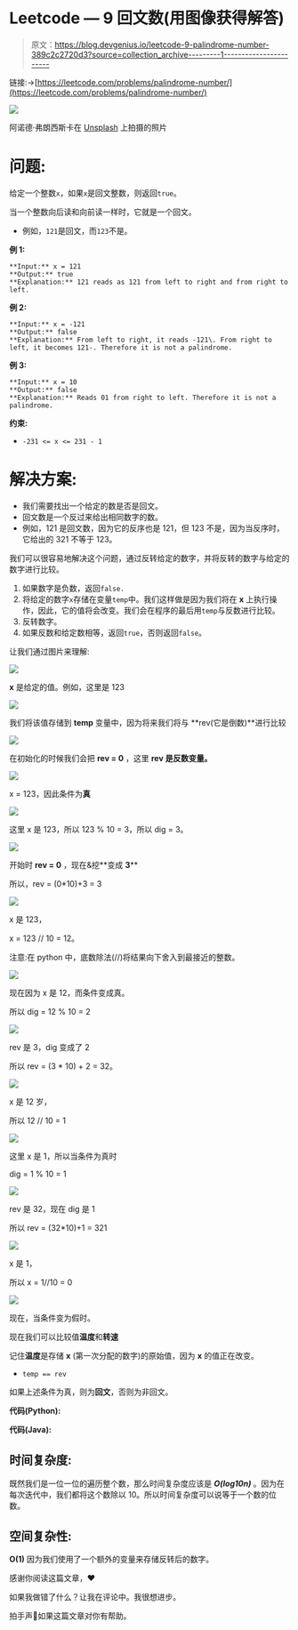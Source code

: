 # Leetcode — 9 回文数(用图像获得解答)

> 原文：<https://blog.devgenius.io/leetcode-9-palindrome-number-389c2c2720d3?source=collection_archive---------1----------------------->

链接:→[https://leetcode.com/problems/palindrome-number/](https://leetcode.com/problems/palindrome-number/)

![](img/722be3ed69e522bcbf0e09b116f375cf.png)

阿诺德·弗朗西斯卡在 [Unsplash](https://unsplash.com?utm_source=medium&utm_medium=referral) 上拍摄的照片

# **问题:**

给定一个整数`x`，如果`x`是回文整数，则返回`true`。

当一个整数向后读和向前读一样时，它就是一个回文。

*   例如，`121`是回文，而`123`不是。

**例 1:**

```
**Input:** x = 121
**Output:** true
**Explanation:** 121 reads as 121 from left to right and from right to left.
```

**例 2:**

```
**Input:** x = -121
**Output:** false
**Explanation:** From left to right, it reads -121\. From right to left, it becomes 121-. Therefore it is not a palindrome.
```

**例 3:**

```
**Input:** x = 10
**Output:** false
**Explanation:** Reads 01 from right to left. Therefore it is not a palindrome.
```

**约束:**

*   `-231 <= x <= 231 - 1`

# **解决方案:**

*   我们需要找出一个给定的数是否是回文。
*   回文数是一个反过来给出相同数字的数。
*   例如，121 是回文数，因为它的反序也是 121，但 123 不是，因为当反序时，它给出的 321 不等于 123。

我们可以很容易地解决这个问题，通过反转给定的数字，并将反转的数字与给定的数字进行比较。

1.  如果数字是负数，返回`false.`
2.  将给定的数字`x`存储在变量`temp`中。我们这样做是因为我们将在 **x** 上执行操作，因此，它的值将会改变。我们会在程序的最后用`temp`与反数进行比较。
3.  反转数字。
4.  如果反数和给定数相等，返回`true`，否则返回`false`。

让我们通过图片来理解:

![](img/d58135a5f4e781990ce0808e83689056.png)

**x** 是给定的值。例如，这里是 123

![](img/36bd0e7c424c948e218108b8ab4405d8.png)

我们将该值存储到 **temp** 变量中，因为将来我们将与 **rev(它是倒数)**进行比较

![](img/9ccaa4ac9fd862a994da2daf54180676.png)

在初始化的时候我们会把 **rev = 0** ，这里 **rev 是反数变量。**

![](img/8e6563e67513a12fbeadb78538b7affa.png)

x = 123，因此条件为**真**

![](img/ee020b05400b0b1aabd894fe7a781514.png)

这里 x 是 123，所以 123 % 10 = 3，所以 dig = 3。

![](img/56b0c51135abf1a83ff969fc56bde266.png)

开始时 **rev = 0** ，现在&挖**变成 **3****

所以，rev = (0*10)+3 = 3

![](img/b08db681d3c96f462780a2f14b58c29b.png)

x 是 123，

x = 123 // 10 = 12。

注意:在 python 中，底数除法(//)将结果向下舍入到最接近的整数。

![](img/9736a16f3b4d55990d77b7ae9b62eb39.png)

现在因为 x 是 12，而条件变成真。

所以 dig = 12 % 10 = 2

![](img/1093a3511e90365926cf2932f5c77dc1.png)

rev 是 3，dig 变成了 2

所以 rev = (3 * 10) + 2 = 32。

![](img/a01f6225b8d5fc305b906f801a8a489f.png)

x 是 12 岁，

所以 12 // 10 = 1

![](img/45eeb38d2c83b91596aca2f98d514ef2.png)

这里 x 是 1，所以当条件为真时

dig = 1 % 10 = 1

![](img/da84a12f07ae4b35e3935a79c151d0c3.png)

rev 是 32，现在 dig 是 1

所以 rev = (32*10)+1 = 321

![](img/987b196128e37d344577008631da9bea.png)

x 是 1，

所以 x = 1//10 = 0

![](img/eb099a9609c52c469925f95fe82b62c6.png)

现在，当条件变为假时。

现在我们可以比较值**温度**和**转速**

记住**温度**是存储 **x** (第一次分配的数字)的原始值，因为 **x** 的值正在改变。

*   `temp == rev`

如果上述条件为真，则为**回文**，否则为非回文。

**代码(Python):**

**代码(Java):**

## 时间复杂度:

既然我们是一位一位的遍历整个数，那么时间复杂度应该是 ***O(log10n)*** 。因为在每次迭代中，我们都将这个数除以 10。所以时间复杂度可以说等于一个数的位数。

## 空间复杂性:

**O(1)** 因为我们使用了一个额外的变量来存储反转后的数字。

感谢你阅读这篇文章，❤

如果我做错了什么？让我在评论中。我很想进步。

拍手声👏如果这篇文章对你有帮助。